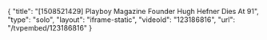 {
    "title": "[1508521429] Playboy Magazine Founder Hugh Hefner Dies At 91",
    "type": "solo",
    "layout": "iframe-static",
    "videoId": "123186816",
    "url": "\/tvpembed\/123186816"
}